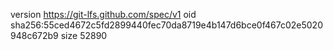 version https://git-lfs.github.com/spec/v1
oid sha256:55ced4672c5fd2899440fec70da8719e4b147d6bce0f467c02e5020948c672b9
size 52890
